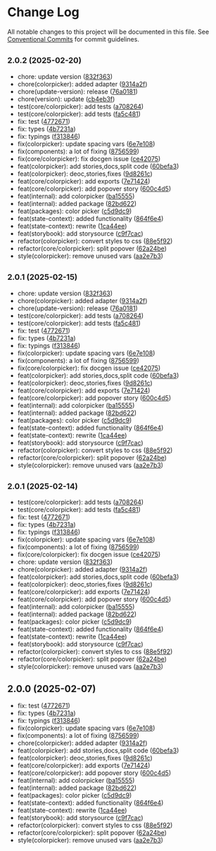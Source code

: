 # Change Log

All notable changes to this project will be documented in this file.
See [Conventional Commits](https://conventionalcommits.org) for commit guidelines.

## <small>2.0.2 (2025-02-20)</small>

* chore: update version ([832f363](https://gitlab.optimacros.com/fe/ui-kit/commit/832f363))
* chore(colorpicker): added adapter ([9314a2f](https://gitlab.optimacros.com/fe/ui-kit/commit/9314a2f))
* chore(update-version): release ([76a0181](https://gitlab.optimacros.com/fe/ui-kit/commit/76a0181))
* chore(version): update ([cb4eb3f](https://gitlab.optimacros.com/fe/ui-kit/commit/cb4eb3f))
* test(core/colorpicker): add tests ([a708264](https://gitlab.optimacros.com/fe/ui-kit/commit/a708264))
* test(core/colorpicker): add tests ([fa5c481](https://gitlab.optimacros.com/fe/ui-kit/commit/fa5c481))
* fix: test ([4772671](https://gitlab.optimacros.com/fe/ui-kit/commit/4772671))
* fix: types ([4b7231a](https://gitlab.optimacros.com/fe/ui-kit/commit/4b7231a))
* fix: typings ([f313846](https://gitlab.optimacros.com/fe/ui-kit/commit/f313846))
* fix(colorpicker): update spacing vars ([6e7e108](https://gitlab.optimacros.com/fe/ui-kit/commit/6e7e108))
* fix(components): a lot of fixing ([8756599](https://gitlab.optimacros.com/fe/ui-kit/commit/8756599))
* fix(core/colorpicker): fix docgen issue ([ce42075](https://gitlab.optimacros.com/fe/ui-kit/commit/ce42075))
* feat(colorpicker): add stories,docs,split code ([60befa3](https://gitlab.optimacros.com/fe/ui-kit/commit/60befa3))
* feat(colorpicker): deoc,stories,fixes ([9d8261c](https://gitlab.optimacros.com/fe/ui-kit/commit/9d8261c))
* feat(core/colorpicker): add exports ([7e71424](https://gitlab.optimacros.com/fe/ui-kit/commit/7e71424))
* feat(core/colorpicker): add popover story ([600c4d5](https://gitlab.optimacros.com/fe/ui-kit/commit/600c4d5))
* feat(internal): add colorpicker ([ba15555](https://gitlab.optimacros.com/fe/ui-kit/commit/ba15555))
* feat(internal): added package ([82bd622](https://gitlab.optimacros.com/fe/ui-kit/commit/82bd622))
* feat(packages): color picker ([c5d9dc9](https://gitlab.optimacros.com/fe/ui-kit/commit/c5d9dc9))
* feat(state-context): added functionality ([864f6e4](https://gitlab.optimacros.com/fe/ui-kit/commit/864f6e4))
* feat(state-context): rewrite ([1ca44ee](https://gitlab.optimacros.com/fe/ui-kit/commit/1ca44ee))
* feat(storybook): add storysource ([c9f7cac](https://gitlab.optimacros.com/fe/ui-kit/commit/c9f7cac))
* refactor(colorpicker): convert styles to css ([88e5f92](https://gitlab.optimacros.com/fe/ui-kit/commit/88e5f92))
* refactor(core/colorpicker): split popover ([62a24be](https://gitlab.optimacros.com/fe/ui-kit/commit/62a24be))
* style(colorpicker): remove unused vars ([aa2e7b3](https://gitlab.optimacros.com/fe/ui-kit/commit/aa2e7b3))





## <small>2.0.1 (2025-02-15)</small>

* chore: update version ([832f363](https://gitlab.optimacros.com/fe/ui-kit/commit/832f363))
* chore(colorpicker): added adapter ([9314a2f](https://gitlab.optimacros.com/fe/ui-kit/commit/9314a2f))
* chore(update-version): release ([76a0181](https://gitlab.optimacros.com/fe/ui-kit/commit/76a0181))
* test(core/colorpicker): add tests ([a708264](https://gitlab.optimacros.com/fe/ui-kit/commit/a708264))
* test(core/colorpicker): add tests ([fa5c481](https://gitlab.optimacros.com/fe/ui-kit/commit/fa5c481))
* fix: test ([4772671](https://gitlab.optimacros.com/fe/ui-kit/commit/4772671))
* fix: types ([4b7231a](https://gitlab.optimacros.com/fe/ui-kit/commit/4b7231a))
* fix: typings ([f313846](https://gitlab.optimacros.com/fe/ui-kit/commit/f313846))
* fix(colorpicker): update spacing vars ([6e7e108](https://gitlab.optimacros.com/fe/ui-kit/commit/6e7e108))
* fix(components): a lot of fixing ([8756599](https://gitlab.optimacros.com/fe/ui-kit/commit/8756599))
* fix(core/colorpicker): fix docgen issue ([ce42075](https://gitlab.optimacros.com/fe/ui-kit/commit/ce42075))
* feat(colorpicker): add stories,docs,split code ([60befa3](https://gitlab.optimacros.com/fe/ui-kit/commit/60befa3))
* feat(colorpicker): deoc,stories,fixes ([9d8261c](https://gitlab.optimacros.com/fe/ui-kit/commit/9d8261c))
* feat(core/colorpicker): add exports ([7e71424](https://gitlab.optimacros.com/fe/ui-kit/commit/7e71424))
* feat(core/colorpicker): add popover story ([600c4d5](https://gitlab.optimacros.com/fe/ui-kit/commit/600c4d5))
* feat(internal): add colorpicker ([ba15555](https://gitlab.optimacros.com/fe/ui-kit/commit/ba15555))
* feat(internal): added package ([82bd622](https://gitlab.optimacros.com/fe/ui-kit/commit/82bd622))
* feat(packages): color picker ([c5d9dc9](https://gitlab.optimacros.com/fe/ui-kit/commit/c5d9dc9))
* feat(state-context): added functionality ([864f6e4](https://gitlab.optimacros.com/fe/ui-kit/commit/864f6e4))
* feat(state-context): rewrite ([1ca44ee](https://gitlab.optimacros.com/fe/ui-kit/commit/1ca44ee))
* feat(storybook): add storysource ([c9f7cac](https://gitlab.optimacros.com/fe/ui-kit/commit/c9f7cac))
* refactor(colorpicker): convert styles to css ([88e5f92](https://gitlab.optimacros.com/fe/ui-kit/commit/88e5f92))
* refactor(core/colorpicker): split popover ([62a24be](https://gitlab.optimacros.com/fe/ui-kit/commit/62a24be))
* style(colorpicker): remove unused vars ([aa2e7b3](https://gitlab.optimacros.com/fe/ui-kit/commit/aa2e7b3))





## <small>2.0.1 (2025-02-14)</small>

* test(core/colorpicker): add tests ([a708264](https://gitlab.optimacros.com/fe/ui-kit/commit/a708264))
* test(core/colorpicker): add tests ([fa5c481](https://gitlab.optimacros.com/fe/ui-kit/commit/fa5c481))
* fix: test ([4772671](https://gitlab.optimacros.com/fe/ui-kit/commit/4772671))
* fix: types ([4b7231a](https://gitlab.optimacros.com/fe/ui-kit/commit/4b7231a))
* fix: typings ([f313846](https://gitlab.optimacros.com/fe/ui-kit/commit/f313846))
* fix(colorpicker): update spacing vars ([6e7e108](https://gitlab.optimacros.com/fe/ui-kit/commit/6e7e108))
* fix(components): a lot of fixing ([8756599](https://gitlab.optimacros.com/fe/ui-kit/commit/8756599))
* fix(core/colorpicker): fix docgen issue ([ce42075](https://gitlab.optimacros.com/fe/ui-kit/commit/ce42075))
* chore: update version ([832f363](https://gitlab.optimacros.com/fe/ui-kit/commit/832f363))
* chore(colorpicker): added adapter ([9314a2f](https://gitlab.optimacros.com/fe/ui-kit/commit/9314a2f))
* feat(colorpicker): add stories,docs,split code ([60befa3](https://gitlab.optimacros.com/fe/ui-kit/commit/60befa3))
* feat(colorpicker): deoc,stories,fixes ([9d8261c](https://gitlab.optimacros.com/fe/ui-kit/commit/9d8261c))
* feat(core/colorpicker): add exports ([7e71424](https://gitlab.optimacros.com/fe/ui-kit/commit/7e71424))
* feat(core/colorpicker): add popover story ([600c4d5](https://gitlab.optimacros.com/fe/ui-kit/commit/600c4d5))
* feat(internal): add colorpicker ([ba15555](https://gitlab.optimacros.com/fe/ui-kit/commit/ba15555))
* feat(internal): added package ([82bd622](https://gitlab.optimacros.com/fe/ui-kit/commit/82bd622))
* feat(packages): color picker ([c5d9dc9](https://gitlab.optimacros.com/fe/ui-kit/commit/c5d9dc9))
* feat(state-context): added functionality ([864f6e4](https://gitlab.optimacros.com/fe/ui-kit/commit/864f6e4))
* feat(state-context): rewrite ([1ca44ee](https://gitlab.optimacros.com/fe/ui-kit/commit/1ca44ee))
* feat(storybook): add storysource ([c9f7cac](https://gitlab.optimacros.com/fe/ui-kit/commit/c9f7cac))
* refactor(colorpicker): convert styles to css ([88e5f92](https://gitlab.optimacros.com/fe/ui-kit/commit/88e5f92))
* refactor(core/colorpicker): split popover ([62a24be](https://gitlab.optimacros.com/fe/ui-kit/commit/62a24be))
* style(colorpicker): remove unused vars ([aa2e7b3](https://gitlab.optimacros.com/fe/ui-kit/commit/aa2e7b3))





## 2.0.0 (2025-02-07)

* fix: test ([4772671](https://gitlab.optimacros.com/fe/ui-kit/commit/4772671))
* fix: types ([4b7231a](https://gitlab.optimacros.com/fe/ui-kit/commit/4b7231a))
* fix: typings ([f313846](https://gitlab.optimacros.com/fe/ui-kit/commit/f313846))
* fix(colorpicker): update spacing vars ([6e7e108](https://gitlab.optimacros.com/fe/ui-kit/commit/6e7e108))
* fix(components): a lot of fixing ([8756599](https://gitlab.optimacros.com/fe/ui-kit/commit/8756599))
* chore(colorpicker): added adapter ([9314a2f](https://gitlab.optimacros.com/fe/ui-kit/commit/9314a2f))
* feat(colorpicker): add stories,docs,split code ([60befa3](https://gitlab.optimacros.com/fe/ui-kit/commit/60befa3))
* feat(colorpicker): deoc,stories,fixes ([9d8261c](https://gitlab.optimacros.com/fe/ui-kit/commit/9d8261c))
* feat(core/colorpicker): add exports ([7e71424](https://gitlab.optimacros.com/fe/ui-kit/commit/7e71424))
* feat(core/colorpicker): add popover story ([600c4d5](https://gitlab.optimacros.com/fe/ui-kit/commit/600c4d5))
* feat(internal): add colorpicker ([ba15555](https://gitlab.optimacros.com/fe/ui-kit/commit/ba15555))
* feat(internal): added package ([82bd622](https://gitlab.optimacros.com/fe/ui-kit/commit/82bd622))
* feat(packages): color picker ([c5d9dc9](https://gitlab.optimacros.com/fe/ui-kit/commit/c5d9dc9))
* feat(state-context): added functionality ([864f6e4](https://gitlab.optimacros.com/fe/ui-kit/commit/864f6e4))
* feat(state-context): rewrite ([1ca44ee](https://gitlab.optimacros.com/fe/ui-kit/commit/1ca44ee))
* feat(storybook): add storysource ([c9f7cac](https://gitlab.optimacros.com/fe/ui-kit/commit/c9f7cac))
* refactor(colorpicker): convert styles to css ([88e5f92](https://gitlab.optimacros.com/fe/ui-kit/commit/88e5f92))
* refactor(core/colorpicker): split popover ([62a24be](https://gitlab.optimacros.com/fe/ui-kit/commit/62a24be))
* style(colorpicker): remove unused vars ([aa2e7b3](https://gitlab.optimacros.com/fe/ui-kit/commit/aa2e7b3))
